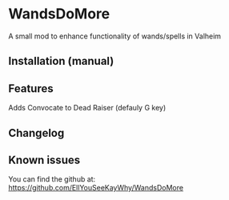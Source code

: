 ﻿# WandsDoMore
A small mod to enhance functionality of wands/spells in Valheim

## Installation (manual)


## Features
Adds Convocate to Dead Raiser (defauly G key)

## Changelog


## Known issues
You can find the github at: https://github.com/EllYouSeeKayWhy/WandsDoMore
